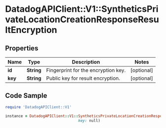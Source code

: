 # DatadogAPIClient::V1::SyntheticsPrivateLocationCreationResponseResultEncryption

## Properties

Name | Type | Description | Notes
------------ | ------------- | ------------- | -------------
**id** | **String** | Fingerprint for the encryption key. | [optional] 
**key** | **String** | Public key for result encryption. | [optional] 

## Code Sample

```ruby
require 'DatadogAPIClient::V1'

instance = DatadogAPIClient::V1::SyntheticsPrivateLocationCreationResponseResultEncryption.new(id: null,
                                 key: null)
```


